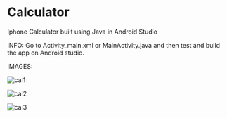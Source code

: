 # Calculator
Iphone Calculator built using Java in Android Studio 

INFO:
Go to Activity_main.xml or MainActivity.java and then test and build the app on Android studio.

IMAGES: 

![cal1](https://github.com/ShishirShastry/Calculator/assets/49205755/8d28b117-ce55-42b0-8ba4-86ae4d3cbedf)

![cal2](https://github.com/ShishirShastry/Calculator/assets/49205755/9aef51c6-dc61-4314-af15-e26835133b11)

![cal3](https://github.com/ShishirShastry/Calculator/assets/49205755/1d80ebe3-a649-47e4-96fe-1ebeed8938a0)


